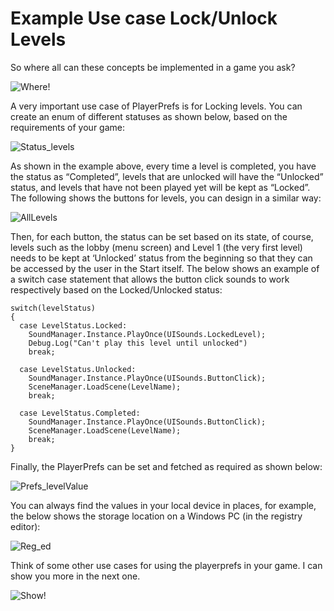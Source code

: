 # Example Use case Lock/Unlock Levels

So where all can these concepts be implemented in a game you ask?

![Where!](https://media.giphy.com/media/xUA7b6G577b74RSS3e/giphy.gif)

A very important use case of PlayerPrefs is for Locking levels. You can create an enum of different statuses as shown below, based on the requirements of your game:

![Status_levels](https://user-images.githubusercontent.com/44625252/152965223-e7756f9b-1acc-429b-a276-2a1562a47253.PNG)

As shown in the example above, every time a level is completed, you have the status as “Completed”, levels that are unlocked will have the “Unlocked” status, and levels that have not been played yet will be kept as “Locked”. The following shows the buttons for levels, you can design in a similar way: 

![AllLevels](https://user-images.githubusercontent.com/44625252/152965287-d83b8a3f-8911-4919-bd0c-c97681c303b8.PNG)

Then, for each button, the status can be set based on its state, of course, levels such as the lobby (menu screen) and Level 1 (the very first level) needs to be kept at ‘Unlocked’ status from the beginning so that they can be accessed by the user in the Start itself. The below shows an example of a switch case statement that allows the button click sounds to work respectively based on the Locked/Unlocked status:

```
switch(levelStatus)
{
  case LevelStatus.Locked:
    SoundManager.Instance.PlayOnce(UISounds.LockedLevel);
    Debug.Log("Can't play this level until unlocked")
    break;
  
  case LevelStatus.Unlocked:
    SoundManager.Instance.PlayOnce(UISounds.ButtonClick);
    SceneManager.LoadScene(LevelName);
    break;  
  
  case LevelStatus.Completed:
    SoundManager.Instance.PlayOnce(UISounds.ButtonClick);
    SceneManager.LoadScene(LevelName);
    break;   
}
```

Finally, the PlayerPrefs can be set and fetched as required as shown below:

![Prefs_levelValue](https://user-images.githubusercontent.com/44625252/152965502-abd34388-1fab-4c26-8c2d-901656df8eb2.PNG)

You can always find the values in your local device in places, for example, the below shows the storage location on a Windows PC (in the registry editor): 

![Reg_ed](https://user-images.githubusercontent.com/44625252/152965555-8ef2a77e-4d98-454f-8c03-10d008671446.PNG)

Think of some other use cases for using the playerprefs in your game. I can show you more in the next one.

![Show!](https://media.giphy.com/media/LppEUYz6zqqh19I62F/giphy.gif)
